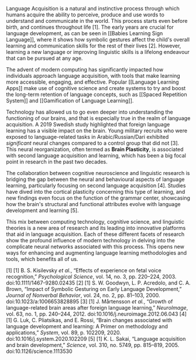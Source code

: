 Language Acquisition is a natural and instinctive process through which humans acquire the ability to perceive, produce and use words to understand and communicate in the world. This process starts even before birth, and continues throughout life [1]. The early years are crucial for language development, as can be seen in [[Babies Learning Sign Language]], where it shows how symbolic gestures affect the child's overall learning and communication skills for the rest of their lives [2]. However, learning a new language or improving linguistic skills is a lifelong endeavour that can be pursued at any age.

The advent of modern computing has significantly impacted how individuals approach language acquisition, with tools that make learning more accessible, engaging, and effective. Popular [[Language Learning Apps]] make use of cognitive science and create systems to try and boost the long-term retention of language concepts, such as [[Spaced Repetition System]] and [[Gamification of Language Learning]].

Technology has allowed us to go even deeper into understanding the functioning of our brains, and that is especially true in the realm of language acquisition. A 2019 Swedish study highlighted that foreign language learning has a visible impact on the brain. Young military recruits who were exposed to language-related tasks in Arabic/Russian/Dari exhibited *significant* neural changes compared to a control group that did not [3]. This neural reorganization, often termed as **Brain Plasticity**, is associated with second language acquisition and learning, which has been a big focal point in research in the past two decades.

The collaboration between cognitive neuroscience and linguistic research is bridging the gap between the neural and behavioural aspects of language learning, particularly focusing on second language acquisition [4]. Studies have dived into the cortical plasticity concerning this type of learning, and new findings even focus on the function of the grammar center, showcasing how the brain's structural and functional attributes evolve with language development and learning [5].

This mix between computing technology, cognitive science, and linguistic theories is a new area of research and its leading into innovative platforms that aid in language acquisition. Each of these different facets of research show the profound influence of modern technology in delving into the complicate neural networks associated with this process. This opens new ways for enhancing and augmenting language learning methodologies and tools, which benefits all of us.

[1] [1] B. S. Kisilevsky _et al._, “Effects of experience on fetal voice recognition,” _Psychological Science_, vol. 14, no. 3, pp. 220–224, 2003. doi:10.1111/1467-9280.02435
[2] [1] S. W. Goodwyn, L. P. Acredolo, and C. A. Brown, “Impact of Symbolic Gesturing on Early Language Development,” _Journal of Nonverbal Behavior_, vol. 24, no. 2, pp. 81–103, 2000. doi:10.1023/a:1006653828895
[3] [1] J. Mårtensson _et al._, “Growth of language-related brain areas after foreign language learning,” _NeuroImage_, vol. 63, no. 1, pp. 240–244, 2012. doi:10.1016/j.neuroimage.2012.06.043
[4] [1] G. Luk, C. Pliatsikas, and E. Rossi, “Brain changes associated with language development and learning: A Primer on methodology and applications,” _System_, vol. 89, p. 102209, 2020. doi:10.1016/j.system.2020.102209
[5] [1] K. L. Sakai, “Language acquisition and brain development,” _Science_, vol. 310, no. 5749, pp. 815–819, 2005. doi:10.1126/science.1113530